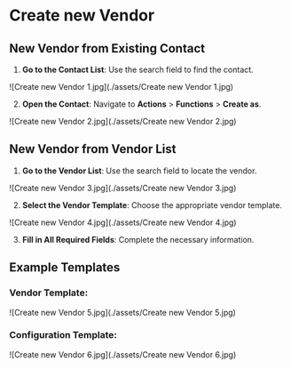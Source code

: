 # Create new Vendor

## New Vendor from Existing Contact

1. **Go to the Contact List**: Use the search field to find the contact.

![Create new Vendor 1.jpg](./assets/Create new Vendor 1.jpg)

2. **Open the Contact**: Navigate to **Actions** > **Functions** > **Create as**.

![Create new Vendor 2.jpg](./assets/Create new Vendor 2.jpg)

## New Vendor from Vendor List

1. **Go to the Vendor List**: Use the search field to locate the vendor.

![Create new Vendor 3.jpg](./assets/Create new Vendor 3.jpg)

2. **Select the Vendor Template**: Choose the appropriate vendor template.

![Create new Vendor 4.jpg](./assets/Create new Vendor 4.jpg)

3. **Fill in All Required Fields**: Complete the necessary information.


## Example Templates

### Vendor Template:
  
![Create new Vendor 5.jpg](./assets/Create new Vendor 5.jpg)


### Configuration Template:
  
![Create new Vendor 6.jpg](./assets/Create new Vendor 6.jpg)

